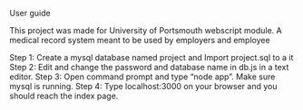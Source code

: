 User guide

This project was made for University of Portsmouth webscript module. A medical record system meant to be used by employers and employee


Step 1: Create a mysql database named project and Import project.sql to a it
Step 2: Edit and change the password and database name in db.js in a text editor.
Step 3: Open command prompt and type “node app”. Make sure mysql is running.
Step 4: Type localhost:3000 on your browser and you should reach the index page.

